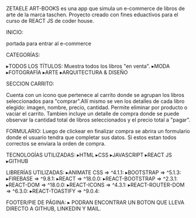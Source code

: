 ZETAELE ART-BOOKS es una app que simula un e-commerce de libros de arte de la marca taschen. Proyecto creado con fines eduactivos para el curso de REACT JS de coder house.

INICIO: 

portada para entrar al e-commerce

CATEGORÍAS:

▸TODOS LOS TÍTULOS: Muestra todos los libros "en venta".
▸MODA
▸FOTOGRAFÍA
▸ARTE
▸ARQUITECTURA & DISEÑO

SECCION CARRITO:

Cuenta con un icono que pertenece al carrito donde se agrupan los libros seleccionados para "comprar".Allí mismo se ven los detalles de cada libro elegido: imagen, nombre, precio, cantidad. Permite eliminar por producto o vaciar el carrito.
Tambien incluye un detalle de compra donde se puede observar la cantidad total de libros seleccionados y el precio total a "pagar".

FORMULARIO: Luego de clickear en finalizar compra se abrira un formulario donde el usuario tendra que completar sus datos. Si estos estan todos correctos se enviara la orden de compra. 

TECNOLOGÍAS UTILIZADAS:
▸HTML
▸CSS
▸JAVASCRIPT
▸REACT JS
▸GITHUB

LIBRERÍAS UTILIZADAS:
▸ANIMATE CSS => ^4.1.1:
▸BOOTSTRAP => ^5.1.3: 
▸FIREBASE => ^9.8.1:
▸REACT => ^18.0.0:
▸REACT-BOOTSTRAP => ^2.3.1:
▸REACT-DOM => ^18.0.0:
▸REACT-ICONS => ^4.3.1:
▸REACT-ROUTER-DOM => ^6.3.0: 
▸REACT-TOASTIFY => ^9.0.4:

FOOTER/PIE DE PÁGINA:
▸ PODRAN ENCONTRAR UN BOTON QUE LLEVA DIRECTO A GITHUB, LINKEDIN Y MAIL.
